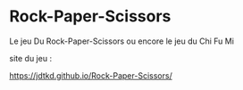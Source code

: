 # Rock-Paper-Scissors
Le jeu Du Rock-Paper-Scissors ou encore le jeu du Chi Fu Mi

site du jeu :

https://jdtkd.github.io/Rock-Paper-Scissors/
